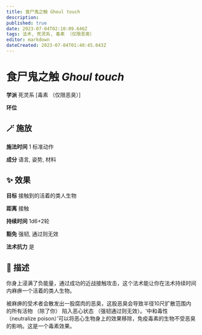 ```yaml
---
title: 食尸鬼之触 Ghoul touch
description: 
published: true
date: 2023-07-04T02:10:09.646Z
tags: 法术, 死灵系, 毒素 （仅限恶臭）
editor: markdown
dateCreated: 2023-07-04T01:40:45.043Z
---
```


# **食尸鬼之触** *Ghoul touch*

**学派** 死灵系 \[毒素 （仅限恶臭）\] 

**环位** 

## 🪄 施放

**施法时间** 1 标准动作

**成分** 语言, 姿势, 材料

## ✨ 效果 

**目标** 接触到的活着的类人生物 

**距离** 接触  

**持续时间** 1d6+2轮 

**豁免** 强韧, 通过则无效

**法术抗力** 是

## 📖 描述

你身上浸满了负能量，通过成功的近战接触攻击，这个法术能让你在法术持续时间内麻痹一个活着的类人生物。

被麻痹的受术者会散发出一股腐肉的恶臭，这股恶臭会导致半径10尺扩散范围内的所有活物 （除了你） 陷入恶心状态 （强韧通过则无效）。‘中和毒性 （neutralize poison）’可以将恶心生物身上的效果移除，免疫毒素的生物不受恶臭的影响。这是一个毒素效果。
    